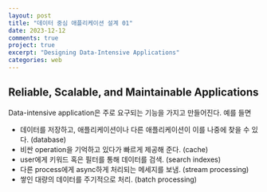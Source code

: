 ```yaml
---
layout: post
title: "데이터 중심 애플리케이션 설계 01"
date: 2023-12-12
comments: true
project: true
excerpt: "Designing Data-Intensive Applications"
categories: web
---
```


## Reliable, Scalable, and Maintainable Applications

Data-intensive application은 주로 요구되는 기능을 가지고 만들어진다. 예를 들면

-   데이터를 저장하고, 애플리케이션이나 다른 애플리케이션이 이를 나중에 찾을 수 있다. (database)
-   비싼 operation을 기억하고 있다가 빠르게 제공해 준다. (cache)
-   user에게 키워드 혹은 필터를 통해 데이터를 검색. (search indexes)
-   다른 process에게 async하게 처리되는 메세지를 보냄. (stream processing)
-   쌓인 대량의 데이터를 주기적으로 처리. (batch processing)
